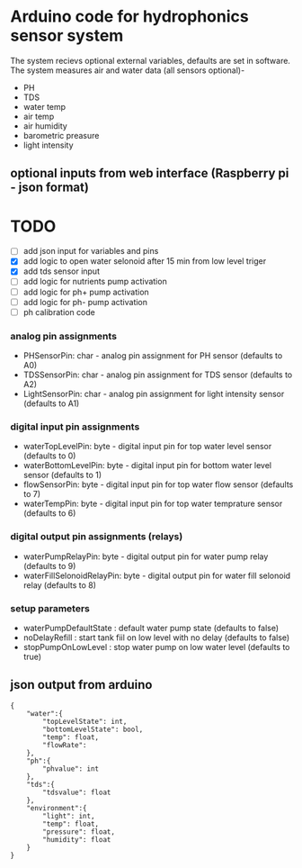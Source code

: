 # Arduino code for hydrophonics sensor system
The system recievs optional external variables, defaults are set in software.
The system measures air and water data (all sensors optional)- 
- PH
- TDS
- water temp
- air temp
- air humidity
- barometric preasure
- light intensity

## optional inputs from web interface (Raspberry pi - json format)
# TODO 
- [ ] add json input for variables and pins
- [X] add logic to open water selonoid after 15 min from low level triger
- [x] add tds sensor input
- [ ] add logic for nutrients pump activation
- [ ] add logic for ph+ pump activation
- [ ] add logic for ph- pump activation
- [ ] ph calibration code

### analog pin assignments
* PHSensorPin: char - analog pin assignment for PH sensor (defaults to A0)
* TDSSensorPin: char - analog pin assignment for TDS sensor (defaults to A2)
* LightSensorPin: char - analog pin assignment for light intensity sensor (defaults to A1)

### digital input pin assignments
* waterTopLevelPin: byte -  digital input pin for top water level sensor (defaults to 0)
* waterBottomLevelPin: byte - digital input pin for bottom water level sensor (defaults to 1)
* flowSensorPin: byte - digital input pin for top water flow sensor (defaults to 7)
* waterTempPin: byte - digital input pin for top water temprature sensor (defaults to 6)

### digital output pin assignments (relays)
* waterPumpRelayPin: byte - digital output pin for water pump relay (defaults to 9)
* waterFillSelonoidRelayPin: byte - digital output pin for water fill selonoid relay (defaults to 8)

### setup parameters
* waterPumpDefaultState : default water pump state (defaults to false)
* noDelayRefill : start tank fiil on low level with no delay (defaults to false)
* stopPumpOnLowLevel : stop water pump on low water level (defaults to true) 

## json output from arduino
```
{
    "water":{
        "topLevelState": int,
        "bottomLevelState": bool,
        "temp": float,
        "flowRate": 
    },
    "ph":{
        "phvalue": int
    },
    "tds":{
        "tdsvalue": float
    },
    "environment":{
        "light": int,
        "temp": float,
        "pressure": float,
        "humidity": float
    }
}
```